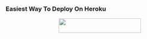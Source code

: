 
### Easiest Way To Deploy On Heroku 

<p align="center"><a href="https://heroku.com/deploy?template=https://github.com/Gameralpha/yukibt1.git"> <img src="https://img.shields.io/badge/Deploy%20To%20Heroku-blue?style=for-the-badge&logo=heroku" width="220" height="38.45"/></a></p>
